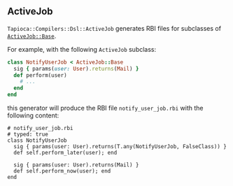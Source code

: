 ## ActiveJob

`Tapioca::Compilers::Dsl::ActiveJob` generates RBI files for subclasses of
[`ActiveJob::Base`](https://api.rubyonrails.org/classes/ActiveJob/Base.html).

For example, with the following `ActiveJob` subclass:

~~~rb
class NotifyUserJob < ActiveJob::Base
  sig { params(user: User).returns(Mail) }
  def perform(user)
    # ...
  end
end
~~~

this generator will produce the RBI file `notify_user_job.rbi` with the following content:

~~~rbi
# notify_user_job.rbi
# typed: true
class NotifyUserJob
  sig { params(user: User).returns(T.any(NotifyUserJob, FalseClass)) }
  def self.perform_later(user); end

  sig { params(user: User).returns(Mail) }
  def self.perform_now(user); end
end
~~~

